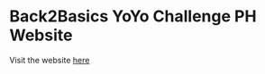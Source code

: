 # Back2Basics YoYo Challenge PH Website

Visit the website <a href="https://philnationalyoyocontest.github.io/Back2Basics-YoYo-Challenge-PH2/" target="_blank">here</a>
